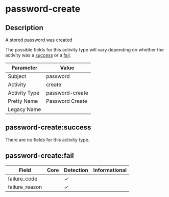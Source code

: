 password-create
===============

Description
-----------
A stored password was created

The possible fields for this activity type will vary depending on whether the activity was a [success](#password-createsuccess) or a [fail](#password-createfail).

| Parameter     | Value           |
| ------------- | --------------- |
| Subject       | password        |
| Activity      | create          |
| Activity Type | password-create |
| Pretty Name   | Password Create |
| Legacy Name   |                 |

password-create:success
-----------------------

There are no fields for this activity type.


password-create:fail
--------------------

| Field          | Core | Detection | Informational |
| -------------- | ---- | --------- | ------------- |
| failure_code   |      | &#10003;  |               |
| failure_reason |      | &#10003;  |               |